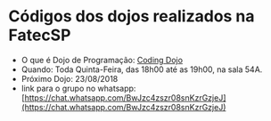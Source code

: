 # Códigos dos dojos realizados na FatecSP
+ O que é Dojo de Programação: [Coding Dojo](https://pt.wikipedia.org/wiki/Coding_Dojo)
+ Quando: Toda Quinta-Feira, das 18h00 até as 19h00, na sala 54A.
+ Próximo Dojo: 23/08/2018
+ link para o grupo no whatsapp: [https://chat.whatsapp.com/BwJzc4zszr08snKzrGzjeJ](https://chat.whatsapp.com/BwJzc4zszr08snKzrGzjeJ)

